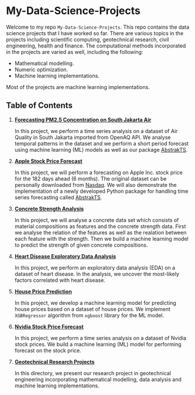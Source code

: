 # My-Data-Science-Projects

Welcome to my repo `My-Data-Science-Projects`. This repo contains the data science projects that
I have worked so far. There are various topics in the projects including scientific computing,
geotechnical research, civil engineering, health and finance. The computational methods
incorporated in the projects are varied as well, including the following:
- Mathematical modelling.
- Numeric optimization.
- Machine learning implementations.

Most of the projects are machine learning implementations.

## Table of Contents

1. [**Forecasting PM2.5 Concentration on South Jakarta Air**](/South_Jakarta_Air_Quality.ipynb)

   In this project, we perform a time series analysis on a dataset of Air Quality in South Jakarta
   imported from OpenAQ API. We analyse temporal patterns in the dataset and we perform a short
   period forecast using machine learning (ML) models as well as our package
   [AbstrakTS](https://github.com/rizalpurnawan23/AbstrakTS).

2. [**Apple Stock Price Forecast**](/apple-stock-price-forecast.ipynb)

   In this project, we will perform a forecasting on Apple Inc. stock price for the 182 days ahead
   (6 months). The original dataset can be personally downloaded from
   [Nasdaq](https://www.nasdaq.com/market-activity/stocks/aapl/historical).
   We will also demonstrate the implementation of a newly developed Python package for handling
   time series forecasting called [AbstrakTS](https://github.com/rizalpurnawan23/AbstrakTS).

3. [**Concrete Strength Analysis**](/concrete-strength-analysis-eda-ml-model.ipynb)

   In this project, we will analyse a concrete data set which consists of material compositions
   as features and the concrete strength data. First we analyse the relation of the features
   as well as the realation between each feature with the strength. Then we build a machine
   learning model to predict the strength of given concrete compositions.

4. [**Heart Disease Exploratory Data Analysis**](/heart-disease-analysis-eda.ipynb)

   In this project, we perform an exploratory data analysis (EDA) on a dataset of heart disease.
   In the analysis, we uncover the most-likely factors correlated with heart disease.

5. [**House Price Prediction**](/house_prediction_xgboost.ipynb)

   In this project, we develop a machine learning model for predicting house prices based on a
   dataset of house prices. We implement `XGBRegressor` algorithm from `xgboost` library for the
   ML model.

6. [**Nvidia Stock Price Forecast**](/nvidia-stock-price-forecast.ipynb)

   In this project, we perform a time series analysis on a dataset of Nvidia stock prices.
   We build a machine learning (ML) model for performing forecast on the stock price.

7. [**Geotechnical Research Projects**](/Geotechnical-Research)

   In this directory, we present our research project in geotechnical engineering incorporating
   mathematical modelling, data analysis and machine learning implementations.
